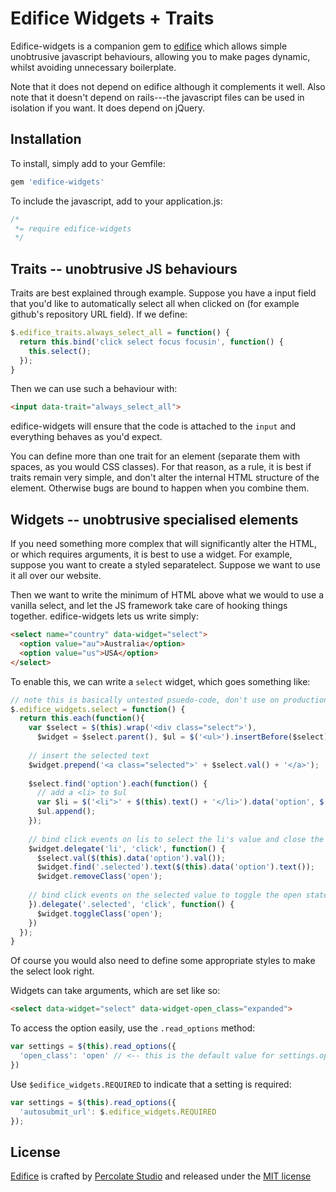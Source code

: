Edifice Widgets + Traits
========================

Edifice-widgets is a companion gem to [edifice](/tmeasday/edifice) which allows simple unobtrusive javascript behaviours, allowing you to make pages dynamic, whilst avoiding unnecessary boilerplate.

Note that it does not depend on edifice although it complements it well. Also note that it doesn't depend on rails---the javascript files can be used in isolation if you want. It does depend on jQuery.

Installation
------------

To install, simply add to your Gemfile:

```ruby
gem 'edifice-widgets'
```


To include the javascript, add to your application.js:

```js
/*
 *= require edifice-widgets
 */
```

Traits -- unobtrusive JS behaviours
-----------------------------------

Traits are best explained through example. Suppose you have a input field that you'd like to automatically select all when clicked on (for example github's repository URL field). If we define:

```javascript
$.edifice_traits.always_select_all = function() {
  return this.bind('click select focus focusin', function() {
    this.select();
  });
}
```

Then we can use such a behaviour with:

```html
<input data-trait="always_select_all">
```

edifice-widgets will ensure that the code is attached to the `input` and everything behaves as you'd expect.

You can define more than one trait for an element (separate them with spaces, as you would CSS classes). For that reason, as a rule, it is best if traits remain very simple, and don't alter the internal HTML structure of the element. Otherwise bugs are bound to happen when you combine them.

Widgets -- unobtrusive specialised elements
-------------------------------------------

If you need something more complex that will significantly alter the HTML, or which requires arguments, it is best to use a widget. For example, suppose you want to create a styled separatelect. Suppose we want to use it all over our website.

Then we want to write the minimum of HTML above what we would to use a vanilla select, and let the JS framework take care of hooking things together. edifice-widgets lets us write simply:

```html
<select name="country" data-widget="select">
  <option value="au">Australia</option>
  <option value="us">USA</option>
</select>
```

To enable this, we can write a `select` widget, which goes something like:

```js
// note this is basically untested psuedo-code, don't use on production please
$.edifice_widgets.select = function() {
  return this.each(function(){
    var $select = $(this).wrap('<div class="select">'),
      $widget = $select.parent(), $ul = $('<ul>').insertBefore($select);
    
    // insert the selected text
    $widget.prepend('<a class="selected">' + $select.val() + '</a>');
    
    $select.find('option').each(function() {
      // add a <li> to $ul
      var $li = $('<li">' + $(this).text() + '</li>').data('option', $(this));
      $ul.append();
    });
    
    // bind click events on lis to select the li's value and close the select widget
    $widget.delegate('li', 'click', function() {
      $select.val($(this).data('option').val());
      $widget.find('.selected').text($(this).data('option').text());
      $widget.removeClass('open');
      
    // bind click events on the selected value to toggle the open state
    }).delegate('.selected', 'click', function() {
      $widget.toggleClass('open');
    })
  });
}
```

Of course you would also need to define some appropriate styles to make the select look right.

Widgets can take arguments, which are set like so:

```html
<select data-widget="select" data-widget-open_class="expanded">
```

To access the option easily, use the `.read_options` method:

```js
var settings = $(this).read_options({
  'open_class': 'open' // <-- this is the default value for settings.open_class
})
```

Use `$edifice_widgets.REQUIRED` to indicate that a setting is required:

```js
var settings = $(this).read_options({
  'autosubmit_url': $.edifice_widgets.REQUIRED
});
```


License
-------

[Edifice](http://edifice-rails.com) is crafted by [Percolate Studio](http://percolatestudio.com) and released under the [MIT license](www.opensource.org/licenses/MIT)

